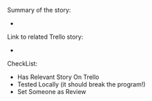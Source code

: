Summary of the story:

*

Link to related Trello story:

*

CheckList:

* Has Relevant Story On Trello
* Tested Locally (it should break the program!)
* Set Someone as Review
